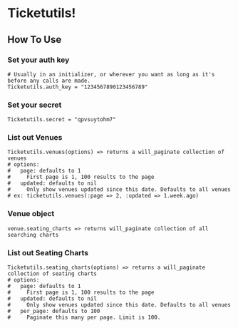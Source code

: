 # Ticketutils!

## How To Use

### Set your auth key

    # Usually in an initializer, or wherever you want as long as it's before any calls are made.
    Ticketutils.auth_key = "1234567890123456789"

### Set your secret

    Ticketutils.secret = "qpvsuytohm7"

### List out Venues

    Ticketutils.venues(options) => returns a will_paginate collection of venues
    # options:
    #   page: defaults to 1
    #     First page is 1, 100 results to the page
    #   updated: defaults to nil
    #     Only show venues updated since this date. Defaults to all venues
    # ex: ticketutils.venues(:page => 2, :updated => 1.week.ago)

### Venue object

    venue.seating_charts => returns will_paginate collection of all searching charts    

### List out Seating Charts

    Ticketutils.seating_charts(options) => returns a will_paginate collection of seating charts
    # options:
    #   page: defaults to 1
    #     First page is 1, 100 results to the page
    #   updated: defaults to nil
    #     Only show venues updated since this date. Defaults to all venues
    #   per_page: defaults to 100
    #     Paginate this many per page. Limit is 100.
